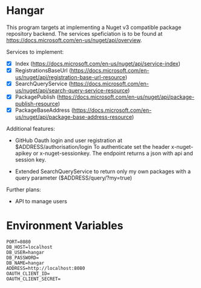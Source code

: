 # Hangar
This program targets at implementing a Nuget v3 compatible package repository backend. 
The services speficiation is to be found at https://docs.microsoft.com/en-us/nuget/api/overview.

Services to implement:
- [x] Index (https://docs.microsoft.com/en-us/nuget/api/service-index)
- [X] RegistrationsBaseUrl (https://docs.microsoft.com/en-us/nuget/api/registration-base-url-resource)
- [X] SearchQueryService (https://docs.microsoft.com/en-us/nuget/api/search-query-service-resource)
- [X] PackagePublish (https://docs.microsoft.com/en-us/nuget/api/package-publish-resource)
- [X] PackageBaseAddress (https://docs.microsoft.com/en-us/nuget/api/package-base-address-resource)

Additional features:
* GitHub Oauth login and user registration at $ADDRESS/authorisation/login
    To authenticate set the header x-nuget-apikey or x-nuget-sessionkey.
    The endpoint returns a json with api and session key.

* Extended SearchQueryService to return only my own packages with a query parameter ($ADDRESS/query/?my=true)

Further plans:
* API to manage users 

# Environment Variables
```
PORT=8080
DB_HOST=localhost
DB_USER=hangar
DB_PASSWORD=
DB_NAME=hangar
ADDRESS=http://localhost:8080
OAUTH_CLIENT_ID=
OAUTH_CLIENT_SECRET=
```
